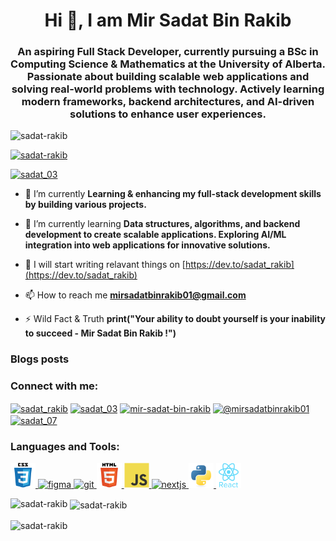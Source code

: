 <h1 align="center">Hi 👋, I am Mir Sadat Bin Rakib</h1>
<h3 align="center">An aspiring Full Stack Developer, currently pursuing a BSc in Computing Science & Mathematics at the University of Alberta. Passionate about building scalable web applications and solving real-world problems with technology. Actively learning modern frameworks, backend architectures, and AI-driven solutions to enhance user experiences.</h3>

<p align="left"> <img src="https://komarev.com/ghpvc/?username=sadat-rakib&label=Profile%20views&color=0e75b6&style=flat" alt="sadat-rakib" /> </p>

<p align="left"> <a href="https://github.com/ryo-ma/github-profile-trophy"><img src="https://github-profile-trophy.vercel.app/?username=sadat-rakib" alt="sadat-rakib" /></a> </p>

<p align="left"> <a href="https://twitter.com/sadat_03" target="blank"><img src="https://img.shields.io/twitter/follow/sadat_03?logo=twitter&style=for-the-badge" alt="sadat_03" /></a> </p>

- 🔭 I’m currently **Learning & enhancing my full-stack development skills by building various projects.**

- 🌱 I’m currently learning **Data structures, algorithms, and backend development to create scalable applications. Exploring AI/ML integration into web applications for innovative solutions.**

- 📝 I will start writing relavant things on [https://dev.to/sadat_rakib](https://dev.to/sadat_rakib)

- 📫 How to reach me **mirsadatbinrakib01@gmail.com**

- ⚡ Wild Fact & Truth **print("Your ability to doubt yourself is your inability to succeed - Mir Sadat Bin Rakib !")**

### Blogs posts
<!-- BLOG-POST-LIST:START -->
<!-- BLOG-POST-LIST:END -->

<h3 align="left">Connect with me:</h3>
<p align="left">
<a href="https://dev.to/sadat_rakib" target="blank"><img align="center" src="https://raw.githubusercontent.com/rahuldkjain/github-profile-readme-generator/master/src/images/icons/Social/devto.svg" alt="sadat_rakib" height="30" width="40" /></a>
<a href="https://twitter.com/sadat_03" target="blank"><img align="center" src="https://raw.githubusercontent.com/rahuldkjain/github-profile-readme-generator/master/src/images/icons/Social/twitter.svg" alt="sadat_03" height="30" width="40" /></a>
<a href="https://linkedin.com/in/mir-sadat-bin-rakib" target="blank"><img align="center" src="https://raw.githubusercontent.com/rahuldkjain/github-profile-readme-generator/master/src/images/icons/Social/linked-in-alt.svg" alt="mir-sadat-bin-rakib" height="30" width="40" /></a>
<a href="https://medium.com/@mirsadatbinrakib01" target="blank"><img align="center" src="https://raw.githubusercontent.com/rahuldkjain/github-profile-readme-generator/master/src/images/icons/Social/medium.svg" alt="@mirsadatbinrakib01" height="30" width="40" /></a>
<a href="https://www.leetcode.com/sadat_07" target="blank"><img align="center" src="https://raw.githubusercontent.com/rahuldkjain/github-profile-readme-generator/master/src/images/icons/Social/leet-code.svg" alt="sadat_07" height="30" width="40" /></a>
</p>

<h3 align="left">Languages and Tools:</h3>
<p align="left"> <a href="https://www.w3schools.com/css/" target="_blank" rel="noreferrer"> <img src="https://raw.githubusercontent.com/devicons/devicon/master/icons/css3/css3-original-wordmark.svg" alt="css3" width="40" height="40"/> </a> <a href="https://www.figma.com/" target="_blank" rel="noreferrer"> <img src="https://www.vectorlogo.zone/logos/figma/figma-icon.svg" alt="figma" width="40" height="40"/> </a> <a href="https://git-scm.com/" target="_blank" rel="noreferrer"> <img src="https://www.vectorlogo.zone/logos/git-scm/git-scm-icon.svg" alt="git" width="40" height="40"/> </a> </a> <a href="https://www.w3.org/html/" target="_blank" rel="noreferrer"> <img src="https://raw.githubusercontent.com/devicons/devicon/master/icons/html5/html5-original-wordmark.svg" alt="html5" width="40" height="40"/> </a> <a href="https://developer.mozilla.org/en-US/docs/Web/JavaScript" target="_blank" rel="noreferrer"> <img src="https://raw.githubusercontent.com/devicons/devicon/master/icons/javascript/javascript-original.svg" alt="javascript" width="40" height="40"/> </a> <a href="https://nextjs.org/" target="_blank" rel="noreferrer"> <img src="https://cdn.worldvectorlogo.com/logos/nextjs-2.svg" alt="nextjs" width="40" height="40"/> </a> <a href="https://www.python.org" target="_blank" rel="noreferrer"> <img src="https://raw.githubusercontent.com/devicons/devicon/master/icons/python/python-original.svg" alt="python" width="40" height="40"/> </a> <a href="https://reactjs.org/" target="_blank" rel="noreferrer"> <img src="https://raw.githubusercontent.com/devicons/devicon/master/icons/react/react-original-wordmark.svg" alt="react" width="40" height="40"/> </a> </p>

<p><img align="left" src="https://github-readme-stats.vercel.app/api/top-langs?username=sadat-rakib&show_icons=true&locale=en&layout=compact" alt="sadat-rakib" /></p>

<p>&nbsp;<img align="center" src="https://github-readme-stats.vercel.app/api?username=sadat-rakib&show_icons=true&locale=en" alt="sadat-rakib" /></p>

<p><img align="center" src="https://github-readme-streak-stats.herokuapp.com/?user=sadat-rakib&" alt="sadat-rakib" /></p>
